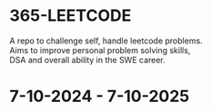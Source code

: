 # 365-LEETCODE
A repo to challenge self, handle leetcode problems.  
Aims to improve personal problem solving skills,   
DSA and overall ability in the SWE career.  

# 7-10-2024 - 7-10-2025

